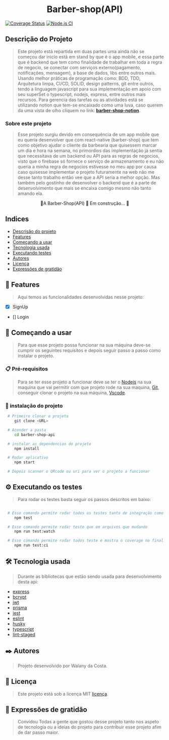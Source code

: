 <h1 align='center'>Barber-shop(API)</h1>

[![Coverage Status](https://coveralls.io/repos/github/WalanyCosta/barber-shop-api/badge.svg)](https://coveralls.io/github/WalanyCosta/barber-shop-api)
[![Node.js CI](https://github.com/WalanyCosta/barber-shop-api/actions/workflows/node.js.yml/badge.svg)](https://github.com/WalanyCosta/barber-shop-api/actions/workflows/node.js.yml)

## Descrição do Projeto

> Este projeto está repartida em duas partes uma ainda não se começou dar inicio está em stand by que é o app mobile, e essa parte que é backend que tem como finalidade de trabalhar em toda a regra de negocio, se conectar com serviços externo(pagamento, notificações, mensagem), a base de dados, libs entre outros mais. Usando melhor práticas de programação como: BDD, TDD, Arquitetura limpa, CI/CD, SOLID, design patterns, git entre outros, tendo a linguagem javascript para sua implementação em apoio com seu superSet o typescript, nodejs, express, entre outros mais recursos. Para gerencia das tarefas
> ou as atividades está se utilizando notion que tem-se encaixado como uma luva, caso querem da uma vista de olho cliquem no link: [**barber-shop-notion**](https://pinto-cart-567.notion.site/Barber-Shop-API-7959359584d04ab4b239885e415384c6).

### Sobre este projeto

> Esse projeto surgiu devido em consequência de um app mobile que eu queria desenvolver que com react-native (barber-shop) que tem como objetivo ajudar o cliente da barbearia que quisessem marcar um dia e hora na semana, no primordios das implementação já sentia que necessitava de um backend ou API para as regras de negocios, visto que o firebase só fornece o serviço de armazenamento e eu não queria a minha regra de negocios estivesse no meu app por causa caso quisesse implementar o projeto futuramente na web não me desse tanto trabalho então vee que a API seria a melhor opção. Mas também pelo gostinho de desenvolver o backend que é a parte de desenvolvimento que mais se encaixa comigo mesmo não tanto amando ela.

<p align='center'>🚧A Barber-Shop(API) 🚀 Em construção... 🚧</p>

## Indices

-   [Descrisão do projeto](#descrisão-do-projeto)
-   [Features](#🔨-features)
-   [Começando a usar](#🚀-começando-a-usar)
-   [Tecnologia usada](#🛠️-tecnologia-usada)
-   [Executando testes](#⚙️-executando-os-testes)
-   [Autores](#✒️-autores)
-   [Licença](#📄-licença)
-   [Expressões de gratidão](#🎁-expressões-de-gratidão)

## 🔨 Features

> Aqui temos as funcionalidades desenvolvidas nesse projeto:

-   [x] SignUp
-   [] Login

## 🚀 Começando a usar

> Para que esse projeto possa funcionar na sua máquina deve-se cumprir os seguintes requisitos
> e depois seguir passo a passo como instalar o projeto.

### 📋 Pré-requisitos

> Para se ter esse projeto a funcionar deve se ter o [Nodejs](https://nodejs.org/pt-br/download) na sua maquina que vai permitir com que projeto rode na sua maquina, [Git](https://git-scm.com/downloads), conseguir clonar o projeto na sua máquina, [Vscode](https://code.visualstudio.com/download).

### 🔧 instalação do projeto

```bash
 # Primeiro clonar o projeto
    git clone <URL>

 # Acender a pasta
    cd barber-shop-api

 # instalar as dependencias do projeto
    npm install

 # Rodar aplicativo
    npm start

 # Depois scanner o QRcode ou uri para ver o projeto a funcionar
```

## ⚙️ Executando os testes

> Para rodar os testes basta seguir os passos descritos em baixo:

```bash

 # Esse comando permite rodar todos os testes tanto de integração como de unidade
    npm test

 # Esse comando permite rodar teste que em arquivos que mudando
    npm run test:watch

 # Esse comando permite rodar todos teste e mostra o coverage no final
    npm run test:ci

```

## 🛠️ Tecnologia usada

> Durante as bibliotecas que estão sendo usada para desenvolvimento desta api:

-   [express](https://expressjs.com/en/starter/installing.html)
-   [bcrypt](https://github.com/kelektiv/node.bcrypt.js)
-   [jwt](https://github.com/auth0/node-jsonwebtoken)
-   [prisma](https://www.prisma.io/)
-   [jest](https://jestjs.io/)
-   [eslint](https://eslint.org/)
-   [husky](https://github.com/typicode/husky)
-   [typescript](https://www.typescriptlang.org/)
-   [lint-staged](https://github.com/lint-staged/lint-staged)

## ✒️ Autores

> Projeto desenvolvido por Walany da Costa.

## 📄 Licença

> Este projeto está sob a licença MIT [licença](#).

## 🎁 Expressões de gratidão

> Convidou Todas a gente que gostou desse projeto tanto nos aspeto de tecnologia ou a ideias do projeto para contribuir esse
> projeto afim de dar passo maior.

